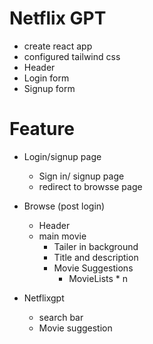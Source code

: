 # Netflix GPT

- create react app
- configured tailwind css
- Header 
- Login form
- Signup form

# Feature

- Login/signup page
  - Sign in/ signup page
  - redirect to browsse page
- Browse (post login)

  - Header
  - main movie
    - Tailer in background
    - Title and description
    - Movie Suggestions
      - MovieLists \* n

- Netflixgpt
  - search bar
  - Movie suggestion
